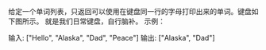 给定一个单词列表，只返回可以使用在键盘同一行的字母打印出来的单词。键盘如下图所示。
就是我们日常键盘，自行脑补。
示例：

输入: ["Hello", "Alaska", "Dad", "Peace"]
输出: ["Alaska", "Dad"]
